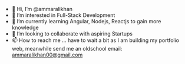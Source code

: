 - 👋 Hi, I’m @ammaralikhan
- 👀 I’m interested in Full-Stack Development
- 🌱 I’m currently learning Angular, Nodejs, Reactjs to gain more knowledge
- 💞️ I’m looking to collaborate with aspiring Startups
- 📫 How to reach me ... have to wait a bit as I am building my portfolio web, meanwhile send me an oldschool email: ammaralikhan00@gmail.com

<!---
ammaralikhan/ammaralikhan is a ✨ special ✨ repository because its `README.md` (this file) appears on your GitHub profile.
You can click the Preview link to take a look at your changes.
--->
